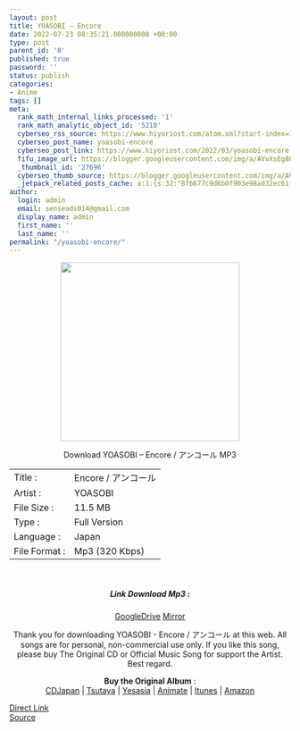 ```yaml
---
layout: post
title: YOASOBI – Encore
date: 2022-07-23 08:35:21.000000000 +00:00
type: post
parent_id: '0'
published: true
password: ''
status: publish
categories:
- Anime
tags: []
meta:
  rank_math_internal_links_processed: '1'
  rank_math_analytic_object_id: '5210'
  cyberseo_rss_source: https://www.hiyoriost.com/atom.xml?start-index=1
  cyberseo_post_name: yoasobi-encore
  cyberseo_post_link: https://www.hiyoriost.com/2022/03/yoasobi-encore.html
  fifu_image_url: https://blogger.googleusercontent.com/img/a/AVvXsEg8QJkcLmKu6qW4yVN7Y0U3c_eCdgSKn6yl5XYS0893gfyduMHwY1Q5LB9t9LhxbDR0G26rUU4-YpB3yZeg6--npvk0jULWR8lPLnDS00Z-h1bcrmt8cS60RZ2ePhBysZZnWOiWtBqv8Emg_Bj0M9aFfNg-GpzZ8pFm_8cpDA6-YltDJUaE-W2XIuPl
  _thumbnail_id: '27696'
  cyberseo_thumb_source: https://blogger.googleusercontent.com/img/a/AVvXsEg8QJkcLmKu6qW4yVN7Y0U3c_eCdgSKn6yl5XYS0893gfyduMHwY1Q5LB9t9LhxbDR0G26rUU4-YpB3yZeg6--npvk0jULWR8lPLnDS00Z-h1bcrmt8cS60RZ2ePhBysZZnWOiWtBqv8Emg_Bj0M9aFfNg-GpzZ8pFm_8cpDA6-YltDJUaE-W2XIuPl
  _jetpack_related_posts_cache: a:1:{s:32:"8f6677c9d6b0f903e98ad32ec61f8deb";a:2:{s:7:"expires";i:1663404539;s:7:"payload";a:3:{i:0;a:1:{s:2:"id";i:27687;}i:1;a:1:{s:2:"id";i:27697;}i:2;a:1:{s:2:"id";i:27703;}}}}
author:
  login: admin
  email: senseads014@gmail.com
  display_name: admin
  first_name: ''
  last_name: ''
permalink: "/yoasobi-encore/"
---
```

<div class="separator" style="clear: both; text-align: center;"><img src="{{ site.baseurl }}/assets/2022/07/AVvXsEg8QJkcLmKu6qW4yVN7Y0U3c_eCdgSKn6yl5XYS0893gfyduMHwY1Q5LB9t9LhxbDR0G26rUU4-YpB3yZeg6--npvk0jULWR8lPLnDS00Z-h1bcrmt8cS60RZ2ePhBysZZnWOiWtBqv8Emg_Bj0M9aFfNg-GpzZ8pFm_8cpDA6-YltDJUaE-W2XIuPl" border="0" data-original-height="600" data-original-width="600" height="320" width="320" /></div>
<p> 
<p class="blogposting" align="center">Download YOASOBI – Encore / アンコール MP3 </p>
<div class="info2" id="Info">
<table>
<tbody>
<tr>
<td class="tablex">Title :</td>
<td>Encore / アンコール</td>
</tr>
<tr>
<td class="tablex">Artist :</td>
<td>YOASOBI</td>
</tr>
<tr>
<td class="tablex">File Size :</td>
<td>11.5 MB</td>
</tr>
<tr>
<td class="tablex">Type :</td>
<td>Full Version</td>
</tr>
<tr>
<td class="tablex">Language :</td>
<td>Japan</td>
</tr>
<tr>
<td class="tablex">File Format :</td>
<td>Mp3 (320 Kbps)</td>
</tr>
</tbody>
</table>
</div>
<p> <center><br />
<h5 class="linkdownload">Link Download Mp3 :</h5>
<div class="dbox-list"><a href="https://drive.google.com/file/d/1lfboxP4enHkW3X5jTLy5wtU4yYUX_Duw/view?usp=drivesdk" rel="nofollow">GoogleDrive</a> <a href="https://www.mirrored.to/files/CGTBOZFT/Encore._links" rel="nofollow">Mirror</a> </div>
<p />
<div class="buycd">Thank you for downloading YOASOBI - Encore / アンコール at this web. All songs are for personal, non-commercial use only. If you like this song, please buy The Original CD or Official Music Song for support the Artist. Best regard.</div>
<p />
<div class="supotartis"><span class="syclons0"><b>Buy the Original Album</b> : <br /><a href="https://www.cdjapan.co.jp/" target="_blank" rel="noopener">CDJapan</a> | <a href="https://shop.tsutaya.co.jp/" target="_blank" rel="noopener">Tsutaya</a> | <a href="https://www.yesasia.com/" target="_blank" rel="noopener">Yesasia</a> | <a href="https://www.animate-onlineshop.jp/" target="_blank" rel="noopener">Animate</a> | <a href="https://www.apple.com/jp/itunes" target="_blank" rel="noopener">Itunes</a> | <a href="https://amazon.co.jp/" target="_blank" rel="noopener">Amazon</a></span></div>
<p></center>
<link rel="stylesheet" href="https://cdnjs.cloudflare.com/ajax/libs/font-awesome/4.7.0/css/font-awesome.min.css" />
<div class="divbtn"> <a href="https://handymansurrender.com/fihup8buzv?key=94550f7ce39444073321dde3b8782f97" class="btn"><i class="fa fa-download"></i> Direct Link</a> <br /><a href="https://www.hiyoriost.com/2022/03/yoasobi-encore.html">Source</a> </div>
